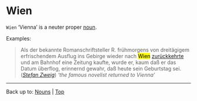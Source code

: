 # Wien

`Wien` ‘Vienna’ is a neuter proper [noun](../../index.md).

Examples:

> Als der bekannte Romanschriftsteller R. frühmorgens von dreitägigem erfrischendem Ausflug ins Gebirge wieder nach <mark>Wien</mark> [zurückkehrte](../../../verbs/z/zu/zurueckkehren.md) und am Bahnhof eine Zeitung kaufte, wurde er, kaum daß er das Datum überflog, erinnernd gewahr, daß heute sein Geburtstag sei.  (*[Stefan Zweig](../../../texts/StefanZweig/BriefEinerUnbekannten.md)*) *‘the famous novelist returned to Vienna’*

----

Back up to: [Nouns](../../index.md) | [Top](../../../index.md)
